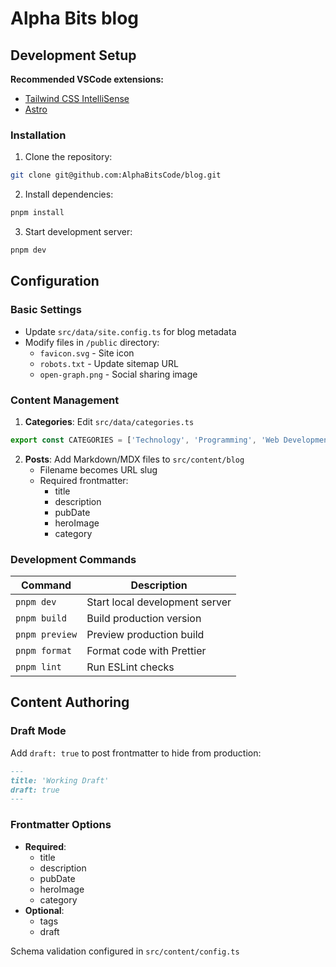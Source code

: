 # Alpha Bits blog

## Development Setup

**Recommended VSCode extensions:**

- [Tailwind CSS IntelliSense](https://marketplace.visualstudio.com/items?itemName=bradlc.vscode-tailwindcss)
- [Astro](https://marketplace.visualstudio.com/items?itemName=astro-build.astro-vscode)

### Installation

1. Clone the repository:

```bash
git clone git@github.com:AlphaBitsCode/blog.git
```

2. Install dependencies:

```bash
pnpm install
```

3. Start development server:

```bash
pnpm dev
```

## Configuration

### Basic Settings

- Update `src/data/site.config.ts` for blog metadata
- Modify files in `/public` directory:
  - `favicon.svg` - Site icon
  - `robots.txt` - Update sitemap URL
  - `open-graph.png` - Social sharing image

### Content Management

1. **Categories**: Edit `src/data/categories.ts`

```ts
export const CATEGORIES = ['Technology', 'Programming', 'Web Development'] as const
```

2. **Posts**: Add Markdown/MDX files to `src/content/blog`
   - Filename becomes URL slug
   - Required frontmatter:
     - title
     - description
     - pubDate
     - heroImage
     - category

### Development Commands

| Command        | Description                    |
| -------------- | ------------------------------ |
| `pnpm dev`     | Start local development server |
| `pnpm build`   | Build production version       |
| `pnpm preview` | Preview production build       |
| `pnpm format`  | Format code with Prettier      |
| `pnpm lint`    | Run ESLint checks              |

## Content Authoring

### Draft Mode

Add `draft: true` to post frontmatter to hide from production:

```md
---
title: 'Working Draft'
draft: true
---
```

### Frontmatter Options

- **Required**:
  - title
  - description
  - pubDate
  - heroImage
  - category
- **Optional**:
  - tags
  - draft

Schema validation configured in `src/content/config.ts`
